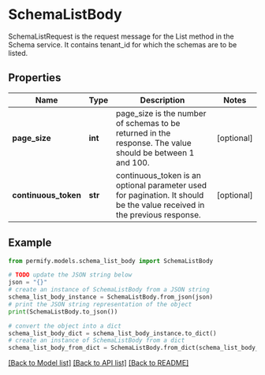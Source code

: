 # SchemaListBody

SchemaListRequest is the request message for the List method in the Schema service. It contains tenant_id for which the schemas are to be listed.

## Properties

Name | Type | Description | Notes
------------ | ------------- | ------------- | -------------
**page_size** | **int** | page_size is the number of schemas to be returned in the response. The value should be between 1 and 100. | [optional] 
**continuous_token** | **str** | continuous_token is an optional parameter used for pagination. It should be the value received in the previous response. | [optional] 

## Example

```python
from permify.models.schema_list_body import SchemaListBody

# TODO update the JSON string below
json = "{}"
# create an instance of SchemaListBody from a JSON string
schema_list_body_instance = SchemaListBody.from_json(json)
# print the JSON string representation of the object
print(SchemaListBody.to_json())

# convert the object into a dict
schema_list_body_dict = schema_list_body_instance.to_dict()
# create an instance of SchemaListBody from a dict
schema_list_body_from_dict = SchemaListBody.from_dict(schema_list_body_dict)
```
[[Back to Model list]](../README.md#documentation-for-models) [[Back to API list]](../README.md#documentation-for-api-endpoints) [[Back to README]](../README.md)


